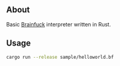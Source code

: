 ## About

Basic [Brainfuck](http://en.wikipedia.org/wiki/Brainfuck) interpreter written in Rust.

## Usage

```bash
cargo run --release sample/helloworld.bf
```
